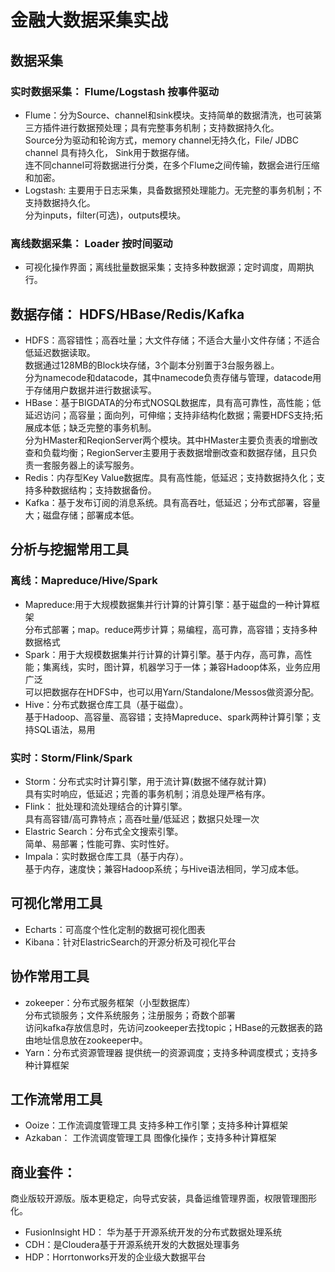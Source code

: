 # 金融大数据采集实战
## 数据采集
### 实时数据采集： Flume/Logstash 按事件驱动
- Flume：分为Source、channel和sink模块。支持简单的数据清洗，也可装第三方插件进行数据预处理；具有完整事务机制；支持数据持久化。<br>Source分为驱动和轮询方式，memory channel无持久化，File/ JDBC channel 具有持久化， Sink用于数据存储。<br>连不同channel可将数据进行分类，在多个Flume之间传输，数据会进行压缩和加密。
- Logstash: 主要用于日志采集，具备数据预处理能力。无完整的事务机制；不支持数据持久化。<br>分为inputs，filter(可选)，outputs模块。
### 离线数据采集： Loader 按时间驱动
- 可视化操作界面；离线批量数据采集；支持多种数据源；定时调度，周期执行。<br>
## 数据存储： HDFS/HBase/Redis/Kafka
- HDFS：高容错性；高吞吐量；大文件存储；不适合大量小文件存储；不适合低延迟数据读取。<br> 数据通过128MB的Block块存储，3个副本分别置于3台服务器上。<br>
分为namecode和datacode，其中namecode负责存储与管理，datacode用于存储用户数据并进行数据读写。
- HBase：基于BIGDATA的分布式NOSQL数据库，具有高可靠性，高性能；低延迟访问；高容量；面向列，可伸缩；支持非结构化数据；需要HDFS支持;拓展成本低；缺乏完整的事务机制。<br>
分为HMaster和ReqionServer两个模块。其中HMaster主要负责表的增删改查和负载均衡；RegionServer主要用于表数据增删改查和数据存储，且只负责一套服务器上的读写服务。
- Redis：内存型Key Value数据库。具有高性能，低延迟；支持数据持久化；支持多种数据结构；支持数据备份。
- Kafka：基于发布订阅的消息系统。具有高吞吐，低延迟；分布式部署，容量大；磁盘存储；部署成本低。
## 分析与挖掘常用工具
### 离线：Mapreduce/Hive/Spark
- Mapreduce:用于大规模数据集并行计算的计算引擎：基于磁盘的一种计算框架<br>分布式部署；map。reduce两步计算；易编程，高可靠，高容错；支持多种数据格式
- Spark：用于大规模数据集并行计算的计算引擎。基于内存，高可靠，高性能；集离线，实时，图计算，机器学习于一体；兼容Hadoop体系，业务应用广泛<br>
可以把数据存在HDFS中，也可以用Yarn/Standalone/Messos做资源分配。
- Hive：分布式数据仓库工具（基于磁盘）。<br>
基于Hadoop、高容量、高容错；支持Mapreduce、spark两种计算引擎；支持SQL语法，易用
### 实时：Storm/Flink/Spark
- Storm：分布式实时计算引擎，用于流计算(数据不储存就计算)<br>
具有实时响应，低延迟；完善的事务机制；消息处理严格有序。
- Flink： 批处理和流处理结合的计算引擎。<br>
具有高容错/高可靠特点；高吞吐量/低延迟；数据只处理一次
- Elastric Search：分布式全文搜索引擎。<br>
简单、易部署；性能可靠、实时性好。
- Impala：实时数据仓库工具（基于内存）。<br>
基于内存，速度快；兼容Hadoop系统；与Hive语法相同，学习成本低。
## 可视化常用工具
- Echarts：可高度个性化定制的数据可视化图表<br>
- Kibana：针对ElastricSearch的开源分析及可视化平台<br>
## 协作常用工具
- zokeeper：分布式服务框架（小型数据库）<br>
分布式锁服务；文件系统服务；注册服务；奇数个部署<br>
访问kafka存放信息时，先访问zookeeper去找topic；HBase的元数据表的路由地址信息放在zookeeper中。
- Yarn：分布式资源管理器
提供统一的资源调度；支持多种调度模式；支持多种计算框架
## 工作流常用工具
- Ooize：工作流调度管理工具
支持多种工作引擎；支持多种计算框架
- Azkaban： 工作流调度管理工具
图像化操作；支持多种计算框架
## 商业套件：
商业版较开源版。版本更稳定，向导式安装，具备运维管理界面，权限管理图形化。
- FusionInsight HD： 华为基于开源系统开发的分布式数据处理系统
- CDH：是Cloudera基于开源系统开发的大数据处理事务
- HDP：Horrtonworks开发的企业级大数据平台
